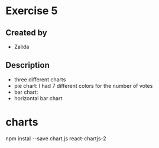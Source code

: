 # Exercise 5

## Created by
- Zalida

## Description 
- three different charts
- pie chart: I had 7 different colors for the number of votes
- bar chart: 
- horizontal bar chart

# charts 
npm instal --save chart.js react-chartjs-2
